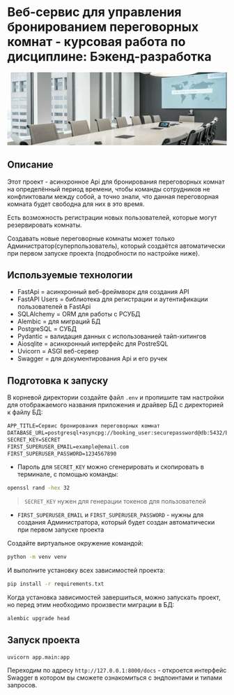 # Веб-сервис для управления бронированием переговорных комнат - курсовая работа по дисциплине: Бэкенд-разработка

![Главная](assets/main.png)

## Описание

Этот проект - асинхронное Api для бронирования переговорных комнат на определённый период времени, чтобы команды сотрудников не конфликтовали между собой, а точно знали, что данная переговорная комната будет свободна для них в это время.

Есть возможность регистрации новых пользователей, которые могут резервировать комнаты.

Создавать новые переговорные комнаты может только Администратор(суперпользователь), который создаётся автоматически при первом запуске проекта (подробности по настройке ниже).

## Используемые технологии

- FastApi = асинхронный веб-фреймворк для создания API
- FastAPI Users = библиотека для регистрации и аутентификации пользователей в FastApi
- SQLAlchemy = ORM для работы с РСУБД
- Alembic = для миграций БД
- PostgreSQL = СУБД
- Pydantic = валидация данных с использованией тайп-хитингов
- Aiosqlite = асинхронный интерфейс для PostreSQL
- Uvicorn = ASGI веб-сервер
- Swagger = для документирования Api и его ручек

## Подготовка к запуску

В корневой директории создайте файл `.env` и пропишите там настройки для отображаемого названия приложения и драйвер БД с директорией к файлу БД:

```text
APP_TITLE=Сервис бронирования переговорных комнат
DATABASE_URL=postgresql+asyncpg://booking_user:securepassword@db:5432/booking_db
SECRET_KEY=SECRET
FIRST_SUPERUSER_EMAIL=example@email.com
FIRST_SUPERUSER_PASSWORD=1234567890
```

- Пароль для `SECRET_KEY` можно сгенерировать и скопировать в терминале, с помощью команды:

```bash
openssl rand -hex 32
```

> `SECRET_KEY` нужен для генерации токенов для пользователей

- `FIRST_SUPERUSER_EMAIL` и `FIRST_SUPERUSER_PASSWORD` - нужны для создания Администратора, который будет создан автоматически при первом запуске проекта

Создайте виртуальное окружение командой:

```bash
python -m venv venv
```

И выполните установку всех зависимостей проекта:

```bash
pip install -r requirements.txt
```

Когда установка зависимостей завершиться, можно запускать проект, но перед этим необходимо произвести миграции в БД:

```bash
alembic upgrade head
```

## Запуск проекта

```bash
uvicorn app.main:app
```

Переходим по адресу `http://127.0.0.1:8000/docs` - откроется интерфейс Swagger в котором вы сможете ознакомиться с эндпоинтами и типами запросов.
